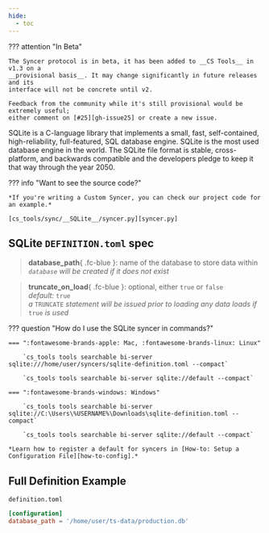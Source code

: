 ```yaml
---
hide:
  - toc
---
```


??? attention "In Beta"

    The Syncer protocol is in beta, it has been added to __CS Tools__ in v1.3 on a
    __provisional basis__. It may change significantly in future releases and its
    interface will not be concrete until v2.

    Feedback from the community while it's still provisional would be extremely useful;
    either comment on [#25][gh-issue25] or create a new issue.


SQLite is a C-language library that implements a small, fast, self-contained, high-reliability, full-featured, SQL database engine. SQLite is the most used database engine in the world. The SQLite file format is stable, cross-platform, and backwards compatible and the developers pledge to keep it that way through the year 2050.

??? info "Want to see the source code?"
    
    *If you're writing a Custom Syncer, you can check our project code for an example.*

    [cs_tools/sync/__SQLite__/syncer.py][syncer.py]

## SQLite `DEFINITION.toml` spec

> __database_path__{ .fc-blue }: name of the database to store data within
<br/>*`database` will be created if it does not exist*

> __truncate_on_load__{ .fc-blue }: <span class=fc-coral>optional</span>, either `true` or `false`
<br/>*<span class=fc-mint>default</span>:* `true`
<br/>*a* `TRUNCATE` *statement will be issued prior to loading any data loads if* `true` *is used*


??? question "How do I use the SQLite syncer in commands?"

    === ":fontawesome-brands-apple: Mac, :fontawesome-brands-linux: Linux"

        `cs_tools tools searchable bi-server sqlite:///home/user/syncers/sqlite-definition.toml --compact`

        `cs_tools tools searchable bi-server sqlite://default --compact`

    === ":fontawesome-brands-windows: Windows"

        `cs_tools tools searchable bi-server sqlite://C:\Users\%USERNAME%\Downloads\sqlite-definition.toml --compact`

        `cs_tools tools searchable bi-server sqlite://default --compact`

    *Learn how to register a default for syncers in [How-to: Setup a Configuration File][how-to-config].*


## Full Definition Example

`definition.toml`
```toml
[configuration]
database_path = '/home/user/ts-data/production.db'
```

[gh-issue25]: https://github.com/thoughtspot/cs_tools/issues/25
[syncer.py]: https://github.com/thoughtspot/cs_tools/blob/master/cs_tools/sync/sqlite/syncer.py
[how-to-config]: ../tutorial/config.md
